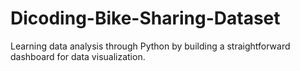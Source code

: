 # Dicoding-Bike-Sharing-Dataset
Learning data analysis through Python by building a straightforward dashboard for data visualization.
